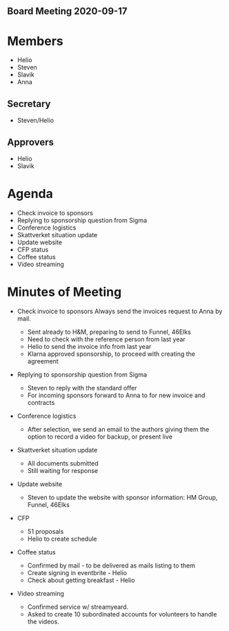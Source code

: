 Board Meeting 2020-09-17
------------------------

# Members
* Helio
* Steven
* Slavik
* Anna

## Secretary
* Steven/Helio

## Approvers
* Helio
* Slavik

# Agenda
* Check invoice to sponsors
* Replying to sponsorship question from Sigma
* Conference logistics
* Skattverket situation update
* Update website
* CFP status
* Coffee status
* Video streaming


# Minutes of Meeting
* Check invoice to sponsors
Always send the invoices request to Anna by mail.
  - Sent already to H&M, preparing to send to Funnel, 46Elks
  - Need to check with the reference person from last year
  - Helio to send the invoice info from last year
  - Klarna approved sponsorship, to proceed with creating the agreement
* Replying to sponsorship question from Sigma
  - Steven to reply with the standard offer
  - For incoming sponsors forward to Anna to for new invoice and contracts
* Conference logistics
  - After selection, we send an email to the authors giving them the option to record a video for backup, or present live
* Skattverket situation update
  - All documents submitted
  - Still waiting for response
* Update website
  - Steven to update the website with sponsor information: HM Group, Funnel, 46Elks
* CFP
  - 51 proposals
  - Helio to create schedule

* Coffee status
  - Confirmed by mail - to be delivered as mails listing to them
  - Create signing in eventbrite - Helio
  - Check about getting breakfast - Helio

* Video streaming
  - Confirmed service w/ streamyeard.
  - Asked to create 10 subordinated accounts for volunteers to handle the videos.
